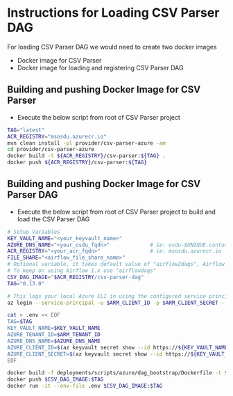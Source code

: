 # Instructions for Loading CSV Parser DAG

For loading CSV Parser DAG we would need to create two docker images

- Docker image for CSV Parser
- Docker image for loading and registering CSV Parser DAG

## Building and pushing Docker Image for CSV Parser
- Execute the below script from root of CSV Parser project


```bash
TAG="latest"
ACR_REGISTRY="msosdu.azurecr.io"
mvn clean install -pl provider/csv-parser-azure -am
cd provider/csv-parser-azure
docker build -t ${ACR_REGISTRY}/csv-parser:${TAG} . 
docker push ${ACR_REGISTRY}/csv-parser:${TAG}
```

## Building and pushing Docker Image for CSV Parser DAG

- Execute the below script from root of CSV Parser project to build and load the CSV Parser  DAG

```bash
# Setup Variables
KEY_VAULT_NAME="<your_keyvault_name>"
AZURE_DNS_NAME="<your_osdu_fqdn>"             # ie: osdu-$UNIQUE.contoso.com
ACR_REGISTRY="<your_acr_fqdn>"                # ie: msosdu.azurecr.io
FILE_SHARE="<airflow_file_share_name>"         
# Optional variable, it takes default value of "airflow2dags", Airflow 2.x is recommended over Airflow 1.x
# To keep on using Airflow 1.x use "airflowdags"
CSV_DAG_IMAGE="$ACR_REGISTRY/csv-parser-dag"
TAG="0.13.0"

# This logs your local Azure CLI in using the configured service principal.
az login --service-principal -u $ARM_CLIENT_ID -p $ARM_CLIENT_SECRET --tenant $ARM_TENANT_ID

cat > .env << EOF
TAG=$TAG
KEY_VAULT_NAME=$KEY_VAULT_NAME
AZURE_TENANT_ID=$ARM_TENANT_ID
AZURE_DNS_NAME=$AZURE_DNS_NAME
AZURE_CLIENT_ID=$(az keyvault secret show --id https://${KEY_VAULT_NAME}.vault.azure.net/secrets/app-dev-sp-username --query value -otsv)
AZURE_CLIENT_SECRET=$(az keyvault secret show --id https://${KEY_VAULT_NAME}.vault.azure.net/secrets/app-dev-sp-password --query value -otsv)
EOF

docker build -f deployments/scripts/azure/dag_bootstrap/Dockerfile -t $CSV_DAG_IMAGE:$TAG .
docker push $CSV_DAG_IMAGE:$TAG
docker run -it --env-file .env $CSV_DAG_IMAGE:$TAG
```